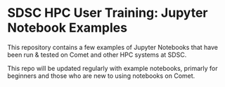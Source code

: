 # SDSC HPC User Training:  Jupyter Notebook Examples 

This repository contains a few examples of Jupyter Notebooks that have been run & tested on Comet and other HPC systems at SDSC.

This repo will be updated regularly with example notebooks, primarly for beginners and those who are new to using notebooks on Comet.



